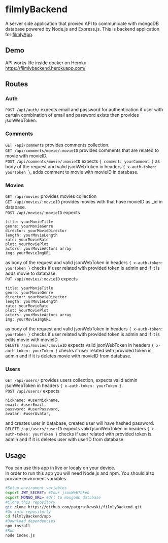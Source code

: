 # filmlyBackend
A server side application that provied API to communicate with mongoDB database powered by Node.js and Express.js. This is backend application for [filmlyApp](https://github.com/patgrajkowski/filmlyApp.git).
## Demo
API works life inside docker on Heroku https://filmlybackend.herokuapp.com/
## Routes
### Auth
```POST /api/auth/``` expects email and password for authentication if user with certain combination of email and password exists then provides jsonWebToken.
### Comments
``` GET /api/comments ``` provides comments collection.\
``` GET /api/comments/movie/:movieID ``` provides comments that are related to movie with movieID.\
``` POST /api/comments/movie/:movieID ``` expects ``` { comment: yourComment } ``` as body of the request and valid jsonWebToken in headers ``` { x-auth-token: yourToken } ```, adds comment to movie with movieID in database.
### Movies
``` GET /api/movies ``` provides movies collection\
``` GET /api/movies/:movieID ``` provides movies with that have movieID as _id in database.\
``` POST /api/movies/:movieID ``` expects 
```  
title: yourMovieTitle
genre: yourMovieGenre
director: yourMovieDirector
length: yourMovieLength
rate: yourMovieRate
plot: yourMoviePlot
actors: yourMovieActors array
img: yourMovieImgURL
``` 
as body of the request and valid jsonWebToken in headers ``` { x-auth-token: yourToken } ``` checks if user related with provided token is admin and if it is adds movie to database.\
``` PUT /api/movies/:movieID ``` expects 
```  
title: yourMovieTitle
genre: yourMovieGenre
director: yourMovieDirector
length: yourMovieLength
rate: yourMovieRate
plot: yourMoviePlot
actors: yourMovieActors array
img: yourMovieImgURL
``` 
as body of the request and valid jsonWebToken in headers ``` { x-auth-token: yourToken } ``` checks if user related with provided token is admin and if it is edits movie with movieID.\
``` DELETE /api/movies/:movieID ``` expects valid jsonWebToken in headers ``` { x-auth-token: yourToken } ``` checks if user related with provided token is admin and if it is deletes movie with movieID from database.
### Users
``` GET /api/users/ ``` provides users collection, expects valid admin jsonWebToken in headers ``` { x-auth-token: yourToken } ```.\
``` POST /api/users/ ``` expects 
```
nickname: #userNickname,
email: #userEmail,
password: #userPassword,
avatar: #userAvatar,
```
and creates user in database, created user will have hashed password.\
``` DELETE /api/users/:userID ```  expects valid jsonWebToken in headers ``` { x-auth-token: yourToken } ``` checks if user related with provided token is admin and if it is deletes user with userID from database.
## Usage
You can use this app in live or localy on your device.\
In order to run this app you will need Node.js and npm. You should also provide enviroment variables.
```bash
#Setup enviroment variables
export JWT_SECRET= #Your jsonWebToken
export MONGO_URL= #Url to mongodb database
#Clone this repository
git clone https://github.com/patgrajkowski/filmlyBackend.git
#Go into repositorty
cd filmlyBackend/app
#Download dependencies
npm install
#Run
node index.js
```
